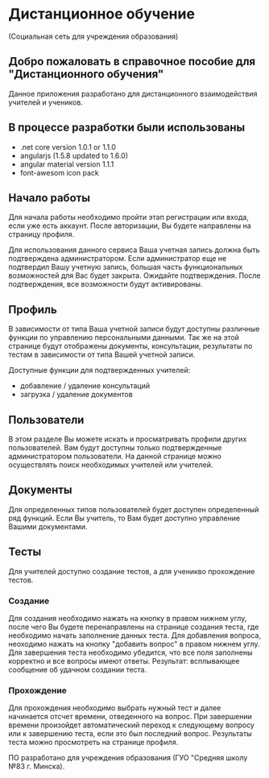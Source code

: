 # Дистанционное обучение
(Социальная сеть для учреждения образования)

## Добро пожаловать в справочное пособие для "Дистанционного обучения"

Данное приложения разработано для дистанционного взаимодействия учителей и учеников.

## В процессе разработки были использованы

- .net core version 1.0.1 or 1.1.0
- angularjs (1.5.8 updated to 1.6.0)
- angular material version 1.1.1
- font-awesom icon pack

## Начало работы

Для начала работы необходимо пройти этап регистрации или входа, если уже есть аккаунт.
После авторизации, Вы будете направлены на страницу профиля.

Для использования данного сервиса Ваша учетная запись должна быть подтверждена администратором. Если администратор еще не подтвердил Вашу учетную запись, большая часть функциональных возможностей для Вас будет закрыта. Ожидайте подтверждения. После подтверждения, все возможности будут активированы.

## Профиль

В зависимости от типа Ваша учетной записи будут доступны различные функции по управлению персональными данными. Так же на этой странице будут отображены документы, консультации, результаты по тестам в зависимости от типа Вашей учетной записи.

Доступные функции для подтвержденных учителей:

- добавление / удаление консультаций
- загрузка / удаление документов

## Пользователи

В этом разделе Вы можете искать и просматривать профили других пользователей. Вам будут доступны только подтвержденные администратором пользователи. На данной странице можно осуществлять поиск необходимых учителей или учителей.

## Документы

Для определенных типов пользователей будет доступен определенный ряд функций. Если Вы учитель, то Вам будет доступно управление Вашими документами.

## Тесты

Для учителей доступно создание тестов, а для ученикво прохождение тестов.

### Создание

Для создания необходимо нажать на кнопку в правом нижнем углу, после чего Вы будете перенаправлены на странице создания теста, где необходимо начать заполнение данных теста. Для добавления вопроса, неоходимо нажать на кнопку "добавить вопрос" в правом нижнем углу. Для завершения теста необходимо убедится, что все поля заполнены корректно и все вопросы имеют ответы. Результат: всплывающее сообщение об удачном создании теста.

### Прохождение

Для прохождения необходимо выбрать нужный тест и далее начинается отсчет времени, отведенного на вопрос. При завершении времени произойдет автоматический переход к следующему вопросу или к завершению теста, если это был последний вопрос.
Результаты теста можно просмотреть на странице профиля.


ПО разработано для учреждения образования (ГУО "Средняя школу №83 г. Минска).
